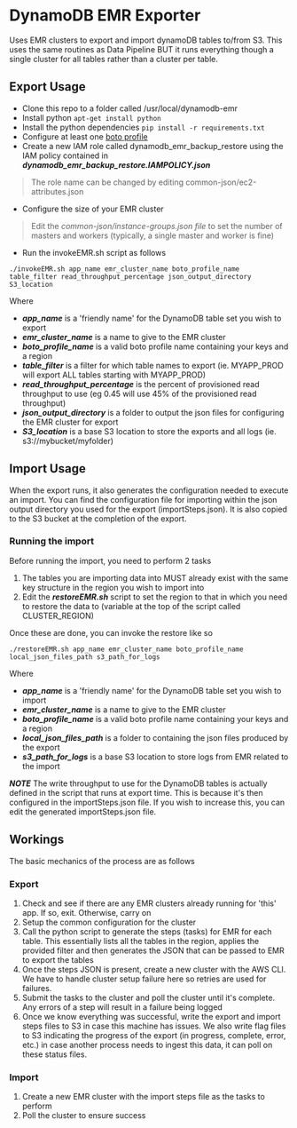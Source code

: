 # DynamoDB EMR Exporter
Uses EMR clusters to export and import dynamoDB tables to/from S3. This uses the same routines as Data Pipeline BUT it runs everything though a single cluster for all tables rather than a cluster per table.

## Export Usage

* Clone this repo to a folder called /usr/local/dynamodb-emr
* Install python
``` apt-get install python ```
 * Install the python dependencies
``` pip install -r requirements.txt ```
* Configure at least one [boto profile](http://boto.cloudhackers.com/en/latest/boto_config_tut.html)
* Create a new IAM role called dynamodb_emr_backup_restore using the IAM policy contained in _**dynamodb_emr_backup_restore.IAMPOLICY.json**_

>The role name can be changed by editing common-json/ec2-attributes.json

* Configure the size of your EMR cluster

>Edit the *common-json/instance-groups.json file* to set the number of masters and workers (typically, a single master and worker is fine)

* Run the invokeEMR.sh script as follows

```
./invokeEMR.sh app_name emr_cluster_name boto_profile_name table_filter read_throughput_percentage json_output_directory S3_location
```

Where

* _**app_name**_ is a 'friendly name' for the DynamoDB table set you wish to export
* _**emr_cluster_name**_ is a name to give to the EMR cluster
* _**boto_profile_name**_ is a valid boto profile name containing your keys and a region
* _**table_filter**_ is a filter for which table names to export (ie. MYAPP_PROD will export ALL tables starting with MYAPP_PROD)
* _**read_throughput_percentage**_ is the percent of provisioned read throughput to use (eg 0.45 will use 45% of the provisioned read throughput)
* _**json_output_directory**_ is a folder to output the json files for configuring the EMR cluster for export
* _**S3_location**_ is a base S3 location to store the exports and all logs (ie. s3://mybucket/myfolder)

## Import Usage

When the export runs, it also generates the configuration needed to execute an import. You can find the configuration file for importing within the json output directory you used for the export (importSteps.json). It is also copied to the S3 bucket at the completion of the export.

### Running the import

Before running the import, you need to perform 2 tasks

1. The tables you are importing data into MUST already exist with the same key structure in the region you wish to import into
2. Edit the _**restoreEMR.sh**_ script to set the region to that in which you need to restore the data to (variable at the top of the script called CLUSTER_REGION)

Once these are done, you can invoke the restore like so

```
./restoreEMR.sh app_name emr_cluster_name boto_profile_name local_json_files_path s3_path_for_logs
```

Where

* _**app_name**_ is a 'friendly name' for the DynamoDB table set you wish to import
* _**emr_cluster_name**_ is a name to give to the EMR cluster
* _**boto_profile_name**_ is a valid boto profile name containing your keys and a region
* _**local_json_files_path**_ is a folder to containing the json files produced by the export
* _**s3_path_for_logs**_ is a base S3 location to store logs from EMR related to the import

_**NOTE**_
The write throughput to use for the DynamoDB tables is actually defined in the script that runs at export time.  This is because it's then configured in the importSteps.json file.  If you wish to increase this, you can edit the generated importSteps.json file.


## Workings

The basic mechanics of the process are as follows

### Export

1. Check and see if there are any EMR clusters already running for 'this' app.  If so, exit.  Otherwise, carry on
2. Setup the common configuration for the cluster
3. Call the python script to generate the steps (tasks) for EMR for each table.  This essentially lists all the tables in the region, applies the provided filter and then generates the JSON that can be passed to EMR to export the tables
4. Once the steps JSON is present, create a new cluster with the AWS CLI. We have to handle cluster setup failure here so retries are used for failures.
5. Submit the tasks to the cluster and poll the cluster until it's complete.  Any errors of a step will result in a failure being logged
6. Once we know everything was successful, write the export and import steps files to S3 in case this machine has issues.  We also write flag files to S3 indicating the progress of the export (in progress, complete, error, etc.) in case another process needs to ingest this data, it can poll on these status files.

### Import

1. Create a new EMR cluster with the import steps file as the tasks to perform
2. Poll the cluster to ensure success
